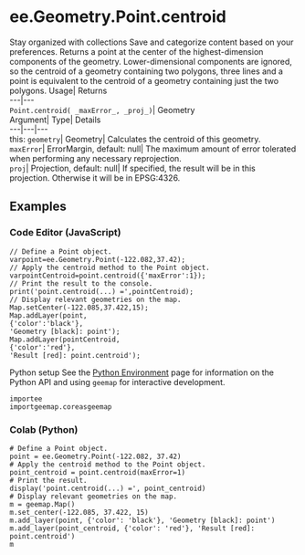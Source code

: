  
#  ee.Geometry.Point.centroid
Stay organized with collections  Save and categorize content based on your preferences. 
Returns a point at the center of the highest-dimension components of the geometry. Lower-dimensional components are ignored, so the centroid of a geometry containing two polygons, three lines and a point is equivalent to the centroid of a geometry containing just the two polygons. Usage| Returns  
---|---  
`Point.centroid( _maxError_, _proj_)`| Geometry  
Argument| Type| Details  
---|---|---  
this: `geometry`| Geometry| Calculates the centroid of this geometry.  
`maxError`| ErrorMargin, default: null| The maximum amount of error tolerated when performing any necessary reprojection.  
`proj`| Projection, default: null| If specified, the result will be in this projection. Otherwise it will be in EPSG:4326.  
## Examples
### Code Editor (JavaScript)
```
// Define a Point object.
varpoint=ee.Geometry.Point(-122.082,37.42);
// Apply the centroid method to the Point object.
varpointCentroid=point.centroid({'maxError':1});
// Print the result to the console.
print('point.centroid(...) =',pointCentroid);
// Display relevant geometries on the map.
Map.setCenter(-122.085,37.422,15);
Map.addLayer(point,
{'color':'black'},
'Geometry [black]: point');
Map.addLayer(pointCentroid,
{'color':'red'},
'Result [red]: point.centroid');
```

Python setup
See the [ Python Environment](https://developers.google.com/earth-engine/guides/python_install) page for information on the Python API and using `geemap` for interactive development.
```
importee
importgeemap.coreasgeemap
```

### Colab (Python)
```
# Define a Point object.
point = ee.Geometry.Point(-122.082, 37.42)
# Apply the centroid method to the Point object.
point_centroid = point.centroid(maxError=1)
# Print the result.
display('point.centroid(...) =', point_centroid)
# Display relevant geometries on the map.
m = geemap.Map()
m.set_center(-122.085, 37.422, 15)
m.add_layer(point, {'color': 'black'}, 'Geometry [black]: point')
m.add_layer(point_centroid, {'color': 'red'}, 'Result [red]: point.centroid')
m
```

